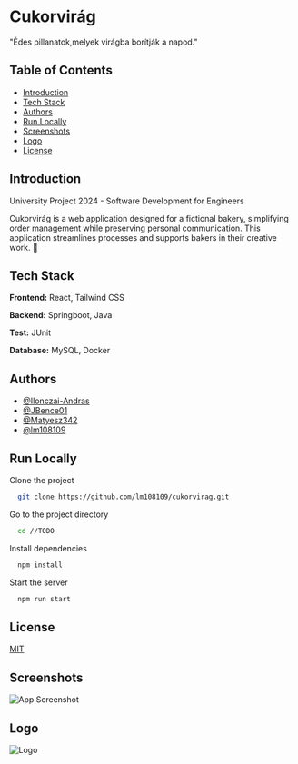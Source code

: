 
# Cukorvirág

"Édes pillanatok,melyek virágba borítják a napod."

## Table of Contents
- [Introduction](#introduction)
- [Tech Stack](#tech-stack)
- [Authors](#authors)
- [Run Locally](#run-locally)
- [Screenshots](#screenshots)
- [Logo](#logo)
- [License](#license)

## Introduction

University Project 2024 - Software Development for Engineers

Cukorvirág is a web application designed for a fictional bakery, simplifying order management while preserving personal communication. This application streamlines processes and supports bakers in their creative work. 🎂


## Tech Stack

**Frontend:** React, Tailwind CSS

**Backend:** Springboot, Java

**Test:** JUnit

**Database:** MySQL, Docker

## Authors

- [@Ilonczai-Andras](https://github.com/Ilonczai-Andras)
- [@JBence01](https://github.com/JBence01)
- [@Matyesz342](https://github.com/Matyesz342)
- [@lm108109](https://github.com/lm108109)

## Run Locally

Clone the project

```bash
  git clone https://github.com/lm108109/cukorvirag.git
```

Go to the project directory

```bash
  cd //TODO
```

Install dependencies

```bash
  npm install
```

Start the server

```bash
  npm run start
```

## License

[MIT](https://github.com/lm108109/cukorvirag/blob/main/LICENSE.md)


## Screenshots

![App Screenshot](https://cdn.discordapp.com/attachments/950171129530679316/1315332770901397595/image.png?ex=6757069a&is=6755b51a&hm=d006a5c4b5176f6266b0b0398d12c7b57e6afad8f3c1d29c428c5c396ee41910&)

## Logo

![Logo](https://cdn.discordapp.com/attachments/1284489882017988669/1284554672606154822/cukorvirag_logo.png?ex=67532943&is=6751d7c3&hm=90c748f06ef184134b4759c0646a492c3ace6040bcab5166fd523839c79eeb7a&)

